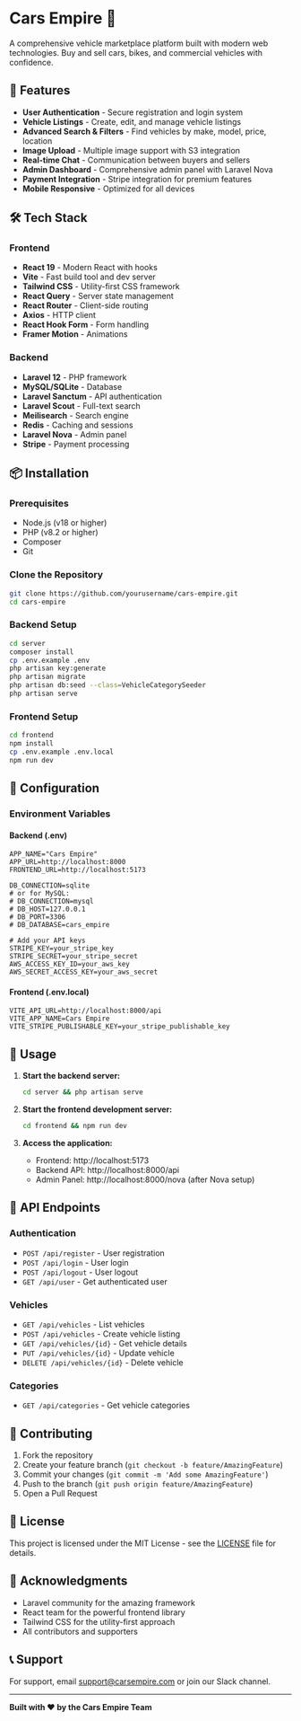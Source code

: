 # Cars Empire 🚗

A comprehensive vehicle marketplace platform built with modern web technologies. Buy and sell cars, bikes, and commercial vehicles with confidence.

## 🚀 Features

- **User Authentication** - Secure registration and login system
- **Vehicle Listings** - Create, edit, and manage vehicle listings
- **Advanced Search & Filters** - Find vehicles by make, model, price, location
- **Image Upload** - Multiple image support with S3 integration
- **Real-time Chat** - Communication between buyers and sellers
- **Admin Dashboard** - Comprehensive admin panel with Laravel Nova
- **Payment Integration** - Stripe integration for premium features
- **Mobile Responsive** - Optimized for all devices

## 🛠️ Tech Stack

### Frontend
- **React 19** - Modern React with hooks
- **Vite** - Fast build tool and dev server
- **Tailwind CSS** - Utility-first CSS framework
- **React Query** - Server state management
- **React Router** - Client-side routing
- **Axios** - HTTP client
- **React Hook Form** - Form handling
- **Framer Motion** - Animations

### Backend
- **Laravel 12** - PHP framework
- **MySQL/SQLite** - Database
- **Laravel Sanctum** - API authentication
- **Laravel Scout** - Full-text search
- **Meilisearch** - Search engine
- **Redis** - Caching and sessions
- **Laravel Nova** - Admin panel
- **Stripe** - Payment processing

## 📦 Installation

### Prerequisites
- Node.js (v18 or higher)
- PHP (v8.2 or higher)
- Composer
- Git

### Clone the Repository
```bash
git clone https://github.com/yourusername/cars-empire.git
cd cars-empire
```

### Backend Setup
```bash
cd server
composer install
cp .env.example .env
php artisan key:generate
php artisan migrate
php artisan db:seed --class=VehicleCategorySeeder
php artisan serve
```

### Frontend Setup
```bash
cd frontend
npm install
cp .env.example .env.local
npm run dev
```

## 🔧 Configuration

### Environment Variables

#### Backend (.env)
```env
APP_NAME="Cars Empire"
APP_URL=http://localhost:8000
FRONTEND_URL=http://localhost:5173

DB_CONNECTION=sqlite
# or for MySQL:
# DB_CONNECTION=mysql
# DB_HOST=127.0.0.1
# DB_PORT=3306
# DB_DATABASE=cars_empire

# Add your API keys
STRIPE_KEY=your_stripe_key
STRIPE_SECRET=your_stripe_secret
AWS_ACCESS_KEY_ID=your_aws_key
AWS_SECRET_ACCESS_KEY=your_aws_secret
```

#### Frontend (.env.local)
```env
VITE_API_URL=http://localhost:8000/api
VITE_APP_NAME=Cars Empire
VITE_STRIPE_PUBLISHABLE_KEY=your_stripe_publishable_key
```

## 🚀 Usage

1. **Start the backend server:**
   ```bash
   cd server && php artisan serve
   ```

2. **Start the frontend development server:**
   ```bash
   cd frontend && npm run dev
   ```

3. **Access the application:**
   - Frontend: http://localhost:5173
   - Backend API: http://localhost:8000/api
   - Admin Panel: http://localhost:8000/nova (after Nova setup)

## 📱 API Endpoints

### Authentication
- `POST /api/register` - User registration
- `POST /api/login` - User login
- `POST /api/logout` - User logout
- `GET /api/user` - Get authenticated user

### Vehicles
- `GET /api/vehicles` - List vehicles
- `POST /api/vehicles` - Create vehicle listing
- `GET /api/vehicles/{id}` - Get vehicle details
- `PUT /api/vehicles/{id}` - Update vehicle
- `DELETE /api/vehicles/{id}` - Delete vehicle

### Categories
- `GET /api/categories` - Get vehicle categories

## 🤝 Contributing

1. Fork the repository
2. Create your feature branch (`git checkout -b feature/AmazingFeature`)
3. Commit your changes (`git commit -m 'Add some AmazingFeature'`)
4. Push to the branch (`git push origin feature/AmazingFeature`)
5. Open a Pull Request

## 📄 License

This project is licensed under the MIT License - see the [LICENSE](LICENSE) file for details.

## 🙏 Acknowledgments

- Laravel community for the amazing framework
- React team for the powerful frontend library
- Tailwind CSS for the utility-first approach
- All contributors and supporters

## 📞 Support

For support, email support@carsempire.com or join our Slack channel.

---

**Built with ❤️ by the Cars Empire Team**
